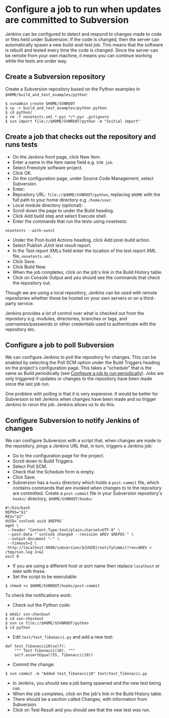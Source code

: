 Configure a job to run when updates are committed to Subversion
===============================================================

Jenkins can be configured to detect and respond to changes made to code or files held under Subversion. If the code is changed, then the server can automatically spawn a new build-and-test job. This means that the software is rebuilt and tested every time the code is changed. Since the server can be remote from your own machine, it means you can continue working while the tests are under way.

Create a Subversion repository
------------------------------

Create a Subversion repository based on the Python examples in `$HOME/build_and_test_examples/python`:

```
$ svnadmin create $HOME/SVNROOT
$ cp -r build_and_test_examples/python python
$ cd python/
$ rm -f nosetests.xml *.pyc */*.pyc .gitignore 
$ svn import file://$HOME/SVNROOT/python -m "Initial import"
```

Create a job that checks out the repository and runs tests
----------------------------------------------------------

* On the Jenkins front page, click New Item.
* Enter a name in the Item name field e.g. `SVN job`.
* Select Freestyle software project.
* Click OK.
* On the configuration page, under Source Code Management, select Subversion.
* Enter:
 * Repository URL: `file://$HOME/SVNROOT/python`, replacing `$HOME` with the full path to your home directory e.g. `/home/user`.
 * Local module directory (optional): `.`
* Scroll down the page to under the Build heading.
* Click Add build step and select Execute shell.
* Enter the commands that run the tests using nosetests:

```
nosetests --with-xunit
```

* Under the Post-build Actions heading, click Add post-build action.
* Select Publish JUnit test result report.
* In the Test report XMLs field enter the location of the test report XML file, `nosetests.xml`.
* Click Save.
* Click Build Now.
* When the job completes, click on the job's link in the Build History table.
* Click on Console Output and you should see the commands that check the repository out.

Though we are using a local repository, Jenkins can be used with remote repositories whether these be hosted on your own servers or on a third-party service.

Jenkins provides a lot of control over what is checked out from the repository e.g. modules, directories, branches or tags, and usernames/passwords or other credentials used to authenticate with the repository etc.

Configure a job to poll Subversion
----------------------------------

We can configure Jenkins to poll the repository for changes. This can be enabled by selecting the Poll SCM option under the Build Triggers heading on the project's configuration page. This takes a "schedule" that is the same as Build periodically (see [Configure a job to run periodically](./Periodic.md)). Jobs are only triggered if updates or changes to the repository have been made since the last job run.

One problem with polling is that it is very expensive. It would be better for Subversion to tell Jenkins when changes have been made and so trigger Jenkins to rerun the job. Jenkins allows us to do this.

Configure Subversion to notify Jenkins of changes
-------------------------------------------------

We can configure Subversion with a script that, when changes are made to the repository, pings a Jenkins URL that, in turn, triggers a Jenkins job:

* Go to the configuration page for the project.
* Scroll down to Build Triggers.
* Select Poll SCM.
* Check that the Schedule form is empty.
* Click Save.
* Subversion has a `hooks` directory which holds a `post-commit` file, which contains commands that are invoked when changes to to the repository are committed. Create a `post-commit` file in your Subversion repository's `hooks/` directory, `$HOME/SVNROOT/hooks`:

```
#!/bin/bash
REPOS="$1"
REV="$2"
UUID=`svnlook uuid $REPOS`
wget \
 --header "Content-Type:text/plain;charset=UTF-8" \
 --post-data "`svnlook changed --revision $REV $REPOS`" \
 --output-document "-" \
 --timeout=2 \
 http://localhost:9090/subversion/${UUID}/notifyCommit?rev=$REV > /tmp/svn.log 2>&1
exit 0
```

* If you are using a different host or port name then replace `localhost` or `8080` with these.
* Set the script to be executable:

```
$ chmod +x $HOME/SVNROOT/hooks/post-commit
```

To check the notifications work:

* Check out the Python code:

```
$ mkdir svn-checkout
$ cd svn-checkout
$ svn co file://$HOME/$SVNROOT/python
$ cd python
```

* Edit `test/test_fibonacci.py` and add a new test:

```  
def test_fibonacci10(self):
    """ Test fibonacci(10). """
    self.assertEqual(55, fibonacci(10))

```
* Commit the change:

```
$ svn commit -m "Added test_fibonacci10" test/test_fibonacci.py
```

* In Jenkins, you should see a job being spawned and the new test being run.
* When the job completes, click on the job's link in the Build History table.
* There should be a section called Changes, with information from Subversion.
* Click on Test Result and you should see that the new test was run.

